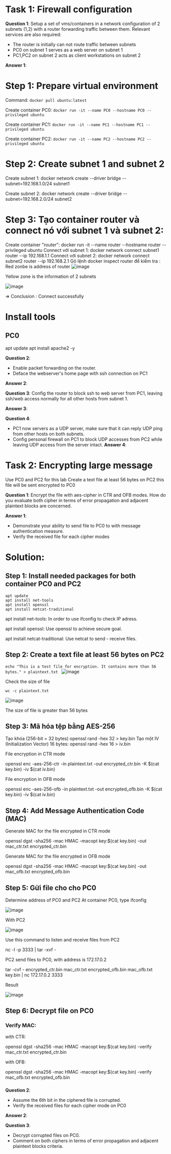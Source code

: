 # Task 1: Firewall configuration 
**Question 1**: 
Setup a set of vms/containers in a network configuration of 2 subnets (1,2) with a router forwarding traffic between them. Relevant services are also required:
- The router is initially can not route traffic between subnets
- PC0 on subnet 1 serves as a web server on subnet 1
- PC1,PC2 on subnet 2 acts as client workstations on subnet 2
  
**Answer 1**:

# Step 1: Prepare virtual environment
Command: ```docker pull ubuntu:latest  ``` 

Create container PC0: ```docker run -it --name PC0 --hostname PC0 --privileged ubuntu```

Create container PC1: ```docker run -it --name PC1 --hostname PC1 --privileged ubuntu```

Create container PC2: ```docker run -it --name PC2 --hostname PC2 --privileged ubuntu```

# Step 2: Create  subnet 1 and  subnet 2

Create subnet 1:  docker network create --driver bridge --subnet=192.168.1.0/24 subnet1

Create subnet 2: docker network create --driver bridge --subnet=192.168.2.0/24 subnet2

# Step 3: Tạo container router và connect nó với subnet 1 và subnet 2:
Create container "router": docker run -it --name router --hostname router --privileged ubuntu
Connect với subnet 1: docker network connect subnet1 router --ip 192.168.1.1
Connect với subnet 2: docker network connect subnet2 router --ip 192.168.2.1
Gõ lệnh docker inspect router để kiểm tra : 
Red zonbe is  address of router
![image](https://github.com/user-attachments/assets/ce882acd-8bf6-4bea-95c5-843f8e15e183)

Yellow zone is the information of  2 subnets

![image](https://github.com/user-attachments/assets/2ad56302-9f98-4225-8eb8-6f10818e2bec)

=> Conclusion : Connect successfully
# Install tools
  ## PC0
  apt update
  apt install apache2 -y

**Question 2**:
- Enable packet forwarding on the router.
- Deface the webserver's home page with ssh connection on PC1
  
**Answer 2**:

**Question 3**:
  Config the router to block ssh to web server from PC1, leaving ssh/web access normally for all other hosts from subnet 1.   

**Answer 3**:

**Question 4**:
- PC1 now servers as a UDP server, make sure that it can reply UDP ping from other hosts on both subnets.
- Config personal firewall on PC1 to block UDP accesses from PC2 while leaving UDP access from the server intact.
**Answer 4**:


# Task 2: Encrypting large message 
Use PC0 and PC2 for this lab 
Create a text file at least 56 bytes on PC2 this file will be sent encrypted to PC0

**Question 1**:
Encrypt the file with aes-cipher in CTR and OFB modes. How do you evaluate both cipher in terms of error propagation and adjacent plaintext blocks are concerned. 

**Answer 1**:
- Demonstrate your ability to send file to PC0 to with message authentication measure.
- Verify the received file for each cipher modes

# Solution: 
 ## Step 1: Install needed packages for both container PC0 and PC2
```
apt update
apt install net-tools
apt install openssl
apt install netcat-traditional
```
apt install net-tools: In order to use ifconfig to check IP adress.

apt install openssl: Use openssl to achieve secure goal.

apt install netcat-traditional: Use netcat to send - receive files.

## Step 2: Create a text file at least 56 bytes on PC2
```echo "This is a test file for encryption. It contains more than 56 bytes." > plaintext.txt ```
![image](https://github.com/user-attachments/assets/b1566ff5-b4c0-4466-9ba0-23ecfb596c06)

Check the size of file

```
wc -c plaintext.txt
```

![image](https://github.com/user-attachments/assets/8c36619b-195e-473d-961a-361ad4f0f5b6)

The size of file is greater than 56 bytes

## Step 3: Mã hóa tệp bằng AES-256
Tạo khóa (256-bit = 32 bytes)
openssl rand -hex 32 > key.bin
Tạo một IV (Initialization Vector) 16 bytes:
openssl rand -hex 16 > iv.bin

File encryption in CTR mode

openssl enc -aes-256-ctr -in plaintext.txt -out encrypted_ctr.bin -K $(cat key.bin) -iv $(cat iv.bin)

File encryption in OFB mode

openssl enc -aes-256-ofb -in plaintext.txt -out encrypted_ofb.bin -K $(cat key.bin) -iv $(cat iv.bin)


## Step 4: Add Message Authentication Code (MAC)
 Generate MAC for the file encrypted in CTR mode
 
 openssl dgst -sha256 -mac HMAC -macopt key:$(cat key.bin) -out mac_ctr.txt encrypted_ctr.bin

 Generate MAC for the file encrypted in OFB mode
 
 openssl dgst -sha256 -mac HMAC -macopt key:$(cat key.bin) -out mac_ofb.txt encrypted_ofb.bin
 
## Step 5: Gửi file cho cho PC0
Determine address  of PC0 and PC2
At container PC0, type ifconfig 

![image](https://github.com/user-attachments/assets/f90c44bd-4441-4182-b0f4-4ac6674f14c7)

With PC2

![image](https://github.com/user-attachments/assets/2741dcc3-6124-4617-b81d-9d3d0dc3078a)

Use this command to listen and receive files from PC2

nc -l -p 3333 | tar -xvf -

PC2 send files to PC0, with address is 172.17.0.2

tar -cvf - encrypted_ctr.bin mac_ctr.txt encrypted_ofb.bin mac_ofb.txt key.bin | nc 172.17.0.2 3333

Result
 
![image](https://github.com/user-attachments/assets/6be34e99-ee6e-4922-9998-0ce04db532df)


## Step 6: Decrypt file on PC0
 ### Verify MAC: 
  with CTR: 

  openssl dgst -sha256 -mac HMAC -macopt key:$(cat key.bin) -verify mac_ctr.txt encrypted_ctr.bin

  with OFB: 

  openssl dgst -sha256 -mac HMAC -macopt key:$(cat key.bin) -verify mac_ofb.txt encrypted_ofb.bin
  
### 

**Question 2**:
- Assume the 6th bit in the ciphered file is corrupted.
- Verify the received files for each cipher mode on PC0

**Answer 2**:

**Question 3**:
- Decrypt corrupted files on PC0.
- Comment on both ciphers in terms of error propagation and adjacent plaintext blocks criteria. 





